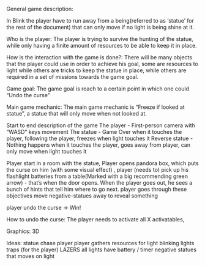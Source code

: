 General game description:

In Blink the player have to run away from a being(referred to as ‘statue’ for the rest of the document) that can only move if no light is being shine at it.

Who is the player:
The player is trying to survive the hunting of the statue, while only having a finite amount of resources to be able to keep it in place.

How is the interaction with the game is done?:
There will be many objects that the player could use in order to achieve his goal, some are resources to light while others are tricks to keep the statue in place, while others are required in a set of missions towards the game goal.

Game goal:
The game goal is reach to a certain point in which one could “Undo the curse”

Main game mechanic:
The main game mechanic is “Freeze if looked at statue”, a statue that will only move when not looked at.

Start to end description of the game
The player - First-person camera with “WASD” keys movement
The statue - Game Over when it touches the player, following the player, freezes when light touches it
Reverse statue - Nothing happens when it touches the player, goes away from player, can only move when light touches it

Player start in a room with the statue, Player opens pandora box, which puts the curse on him (with some visual effect) , 
player (needs to) pick up his flashlight batteries from a table(Marked with a big recommending green arrow) - that’s when the door opens.
When the player goes out, he sees a bunch of hints that tell him where to go next.
player goes through these objectives
move negative-statues away to reveal something


player undo the curse -> Win!

How to undo the curse:
The player needs to activate all X activatables, 

Graphics: 3D


Ideas:
statue chase player
player gathers resources for light
blinking lights
traps (for the player)
LAZERS
all lights have battery / timer
negative statues that moves on light










